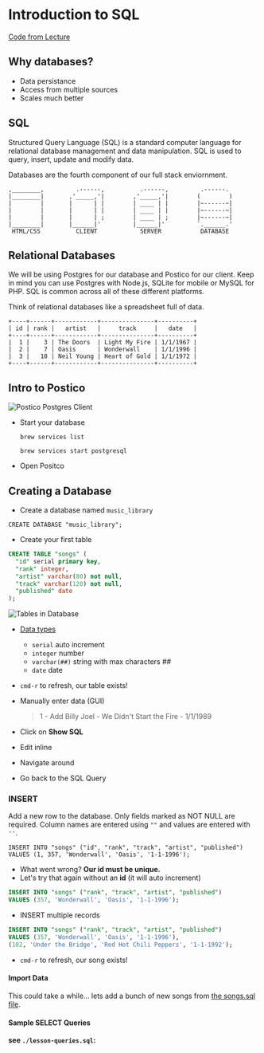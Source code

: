 # Introduction to SQL

[Code from Lecture](lesson-queries.sql)

## Why databases?
- Data persistance
- Access from multiple sources
- Scales much better

## SQL
Structured Query Language (SQL) is a standard computer language for relational database management and data manipulation. SQL is used to query, insert, update and modify data.

Databases are the fourth component of our full stack enviornment.

```
,________,         .------,          .------,         .------.
|________|       ,'_____,'|        ,'_____,'|        (        )
|        |       |      | |        | ____ | |        |~------~|
|        |       |      | |        | ____ | |        |~------~|
|        |       |      | ;        | ____ | ;        |~------~|
|________|       |______|'         |______|'         `.______.'
 HTML/CSS          CLIENT            SERVER           DATABASE
```

## Relational Databases
We will be using Postgres for our database and Postico for our client. Keep in mind you can use Postgres with Node.js, SQLite for mobile or MySQL for PHP. SQL is common across all of these different platforms.

Think of relational databases like a spreadsheet full of data.

```
+----+------+------------+---------------+----------+
| id | rank |   artist   |     track     |   date   |
+----+------+------------+---------------+----------+
|  1 |    3 | The Doors  | Light My Fire | 1/1/1967 |
|  2 |    7 | Oasis      | Wonderwall    | 1/1/1996 |
|  3 |   10 | Neil Young | Heart of Gold | 1/1/1972 |
+----+------+------------+---------------+----------+
```


## Intro to Postico

![Postico Postgres Client](images/postico-client.jpg)

- Start your database

  `brew services list`

  `brew services start postgresql`

- Open Positco

## Creating a Database

- Create a database named `music_library`

```
CREATE DATABASE "music_library";
```

- Create your first table

```SQL
CREATE TABLE "songs" (
  "id" serial primary key,
  "rank" integer,
  "artist" varchar(80) not null,
  "track" varchar(120) not null,
  "published" date
);
```

![Tables in Database](images/tables-in-database.jpg)

- [Data types](https://www.postgresql.org/docs/8.1/static/datatype.html)
  - `serial` auto increment
  - `integer` number
  - `varchar(##)` string with max characters ##
  - `date` date
- `cmd-r` to refresh, our table exists!
- Manually enter data (GUI)

  > 1 - Add Billy Joel - We Didn't Start the Fire - 1/1/1989

- Click on **Show SQL**
- Edit inline
- Navigate around
- Go back to the SQL Query

### INSERT
Add a new row to the database. Only fields marked as NOT NULL are required. Column names are entered using `""` and values are entered with `''`.

```
INSERT INTO "songs" ("id", "rank", "track", "artist", "published") 
VALUES (1, 357, 'Wonderwall', 'Oasis', '1-1-1996');
```

- What went wrong? **Our id must be unique.**
- Let's try that again without an **id** (it will auto increment)

```SQL
INSERT INTO "songs" ("rank", "track", "artist", "published") 
VALUES (357, 'Wonderwall', 'Oasis', '1-1-1996');
```

- INSERT multiple records

```SQL
INSERT INTO "songs" ("rank", "track", "artist", "published") 
VALUES (357, 'Wonderwall', 'Oasis', '1-1-1996'),
(102, 'Under the Bridge', 'Red Hot Chili Peppers', '1-1-1992');
```


- `cmd-r` to refresh, our song exists!

#### Import Data
This could take a while... lets add a bunch of new songs from [the songs.sql file](supporting-documentation/songs.sql).

#### Sample SELECT Queries

**see `./lesson-queries.sql`:**

